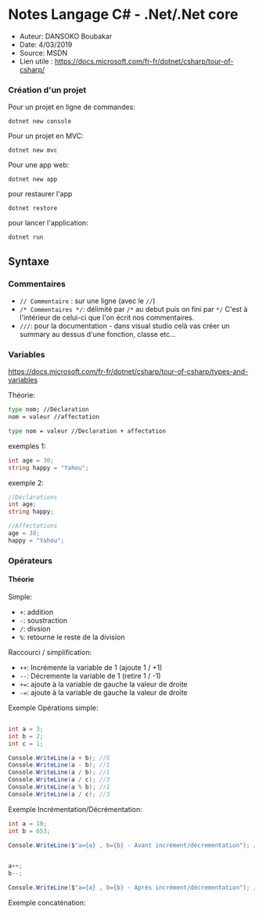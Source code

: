 # Notes Langage C# - .Net/.Net core 
- Auteur: DANSOKO Boubakar
- Date: 4/03/2019
- Source: MSDN 
- Lien utile : https://docs.microsoft.com/fr-fr/dotnet/csharp/tour-of-csharp/
### Création d'un projet

Pour un projet en ligne de commandes:
```
dotnet new console
```

Pour un projet en MVC:
```
dotnet new mvc
```

Pour une app web:
```
dotnet new app
```

pour restaurer l'app
```
dotnet restore
```
pour lancer l'application:
```
dotnet run
```

## Syntaxe

### Commentaires
- `// Commentaire` : sur une ligne (avec le `//`)
- `/* Commentaires */`: délimité par `/*` au debut puis on fini par `*/` C'est à l'intérieur de celui-ci que l'on écrit nos commentaires.
- `///`: pour la documentation - dans visual studio celà vas créer un summary au dessus d'une fonction, classe etc...

### Variables
https://docs.microsoft.com/fr-fr/dotnet/csharp/tour-of-csharp/types-and-variables

Théorie:
```sh
type nom; //Déclaration
nom = valeur //affectation

type nom = valeur //Declaration + affectation
```
exemples 1:
```csharp
int age = 30;
string happy = "Yahou";

```
exemple 2:
```csharp
//Déclarations
int age;
string happy;

//Affectations
age = 30;
happy = "Yahou";

```

### Opérateurs
#### Théorie

Simple:
- `+`: addition
- `-`: soustraction
- `/`: divsion
- `%`: retourne le reste de la division

Raccourci / simplification:
- `++`: Incrémente la variable de 1 (ajoute 1 / +1)
- `--`: Décremente la variable de 1 (retire 1 / -1)
- `+=`: ajoute à la variable de gauche la valeur de droite
- `-=`: ajoute à la variable de gauche la valeur de droite


Exemple Opérations simple:
```csharp

int a = 3;
int b = 2;
int c = 1;

Console.WriteLine(a + b); //5
Console.WriteLine(a - b); //1
Console.WriteLine(a / b); //1
Console.WriteLine(a / c); //3
Console.WriteLine(a % b); //1
Console.WriteLine(a / c); //3

```
Exemple Incrémentation/Décrémentation:
```csharp
int a = 10;
int b = 653;

Console.WriteLine($"a={a} , b={b} - Avant incrément/décrementation"); //a=10 , b=653 - Avant incrément/décrementation


a++;
b--;

Console.WriteLine($"a={a} , b={b} - Après incrément/décrementation"); //a=11 , b=652 - Après incrément/décrementation
```
Exemple concaténation:
```csharp


```



